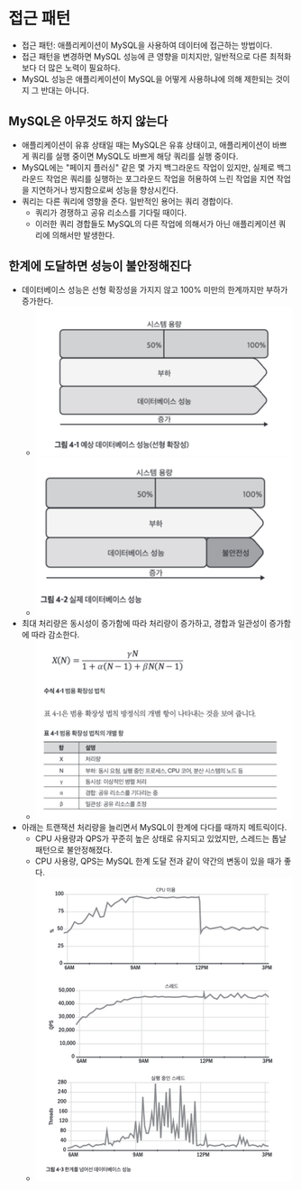 # 접근 패턴

- 접근 패턴: 애플리케이션이 MySQL을 사용하여 데이터에 접근하는 방법이다.
- 접근 패턴을 변경하면 MySQL 성능에 큰 영향을 미치지만, 일반적으로 다른 최적화보다 더 많은 노력이 필요하다.
- MySQL 성능은 애플리케이션이 MySQL을 어떻게 사용하냐에 의해 제한되는 것이지 그 반대는 아니다.

## MySQL은 아무것도 하지 않는다

- 애플리케이션이 유휴 상태일 때는 MySQL은 유휴 상태이고, 애플리케이션이 바쁘게 쿼리를 실행 중이면 MySQL도 바쁘게 해당 쿼리를 실행 중이다.
- MySQL에는 "페이지 플러싱" 같은 몇 가지 백그라운드 작업이 있지만, 실제로 백그라운드 작업은 쿼리를 실행하는 포그라운드 작업을 허용하여 느린 작업을 지연 작업을 지연하거나 방지함으로써 성능을 향상시킨다.
- 쿼리는 다른 쿼리에 영향을 준다. 일반적인 용어는 쿼리 경합이다.
	- 쿼리가 경쟁하고 공유 리소스를 기다릴 때이다.
	- 이러한 쿼리 경합들도 MySQL의 다른 작업에 의해서가 아닌 애플리케이션 쿼리에 의해서만 발생한다.

## 한계에 도달하면 성능이 불안정해진다

- 데이터베이스 성능은 선형 확장성을 가지지 않고 100% 미만의 한계까지만 부하가 증가한다.
	- ![](assets/Pasted%20image%2020240619120239.png)
	- ![](assets/Pasted%20image%2020240619120245.png)
- 최대 처리량은 동시성이 증가함에 따라 처리량이 증가하고, 경합과 일관성이 증가함에 따라 감소한다.
	- ![](assets/Pasted%20image%2020240619120449.png)
- 아래는 트랜잭션 처리량을 늘리면서 MySQL이 한계에 다다를 때까지 메트릭이다.
	- CPU 사용량과 QPS가 꾸준히 높은 상태로 유지되고 있었지만, 스레드는 톱날 패턴으로 불안정해졌다.
	- CPU 사용량, QPS는 MySQL 한계 도달 전과 같이 약간의 변동이 있을 때가 좋다.
	- ![](assets/Pasted%20image%2020240619120928.png)



